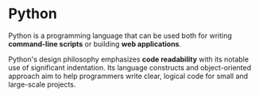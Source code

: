 # Python

Python is a programming language that can be used both for writing **command-line scripts** or building **web applications**.

Python's design philosophy emphasizes **code readability** with its notable use of significant indentation. Its language constructs and object-oriented approach aim to help programmers write clear, logical code for small and large-scale projects.
